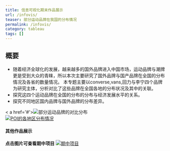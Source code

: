 ```yaml
---
title: 信息可视化期末作品展示
url: /infovis/
teaser: 部分运动品牌在我国的分布情况
permalink: /infovis/
category: tableau
tags: []
---
```

概要
--------
* 随着经济全球化的发展，越来越多的国外品牌进入中国市场，运动品牌与潮牌更是受到大众的青睐，所以本次主要研究了国外品牌与国产品牌在全国的分布情况及各省的数量情况。
本专题主要以converse,vans,回力与李宁四个品牌为研究主体，分析对比了这些品牌在全国各地的分布状况及其中的关联。
* 探究这四个运动品牌在全国的分布的分布与经济发展水平的关系。
* 探究不同地区国内品牌与国外品牌的分布差异。

<div class='tableauPlaceholder' id='viz1516710041589' style='position: relative'>
<noscript>
 < a href='#'><img alt='部分运动品牌的对比分布 ' src='https:&#47;&#47;public.tableau.com&#47;static&#47;images&#47;MZ&#47;MZYJSYYPK&#47;1_rss.png' style='border: none' />
  </ a></noscript><object class='tableauViz'  style='display:none;'>
 <param name='host_url' value='https%3A%2F%2Fpublic.tableau.com%2F' /> 
 <param name='embed_code_version' value='3' /> 
 <param name='path' value='shared&#47;MZYJSYYPK' />
 <param name='toolbar' value='yes' />
 <param name='static_image' value='https:&#47;&#47;public.tableau.com&#47;static&#47;images&#47;MZ&#47;MZYJSYYPK&#47;1.png' />
 <param name='animate_transition' value='yes' />
 <param name='display_static_image' value='yes' />
 <param name='display_spinner' value='yes' />
 <param name='display_overlay' value='yes' />
 <param name='display_count' value='yes' />
</object></div>                 
 <script type='text/javascript'>                     
 var divElement = document.getElementById('viz1516710041589');                     
 var vizElement = divElement.getElementsByTagName('object')[0];                     vizElement.style.width='1016px';vizElement.style.height='991px';                     
 var scriptElement = document.createElement('script');                     
 scriptElement.src = 'https://public.tableau.com/javascripts/api/viz_v1.js';                       vizElement.parentNode.insertBefore(scriptElement, vizElement);                 
</script>

<div class='tableauPlaceholder' id='viz1516710293630' style='position: relative'><noscript>
 <a href='#'><img alt='POI的各地区分布情况 ' src='https:&#47;&#47;public.tableau.com&#47;static&#47;images&#47;_1&#47;_18206&#47;POI&#47;1_rss.png' style='border: none' />
 </a>
</noscript><object class='tableauViz'  style='display:none;'>
 <param name='host_url' value='https%3A%2F%2Fpublic.tableau.com%2F' /> 
 <param name='embed_code_version' value='3' /> 
 <param name='site_root' value='' />
 <param name='name' value='_18206&#47;POI' />
 <param name='tabs' value='no' />
 <param name='toolbar' value='yes' />
 <param name='static_image' value='https:&#47;&#47;public.tableau.com&#47;static&#47;images&#47;_1&#47;_18206&#47;POI&#47;1.png' /> <param name='animate_transition' value='yes' />
 <param name='display_static_image' value='yes' />
 <param name='display_spinner' value='yes' />
 <param name='display_overlay' value='yes' />
 <param name='display_count' value='yes' /></object></div>                 
 <script type='text/javascript'>                     
 var divElement = document.getElementById('viz1516710293630');                     
 var vizElement = divElement.getElementsByTagName('object')[0];                     vizElement.style.width='1000px';vizElement.style.height='827px';                     
 var scriptElement = document.createElement('script');                     
 scriptElement.src = 'https://public.tableau.com/javascripts/api/viz_v1.js';                     vizElement.parentNode.insertBefore(scriptElement, vizElement);                 
</script>


#### 其他作品展示
**点击图片可查看期中项目**
[![期中项目](http://image.135editor.com/files/users/150/1501074/201801/hXq5BkyE_zyOq.png)](https://yejiejie.github.io/the-middle-project/index.html)



